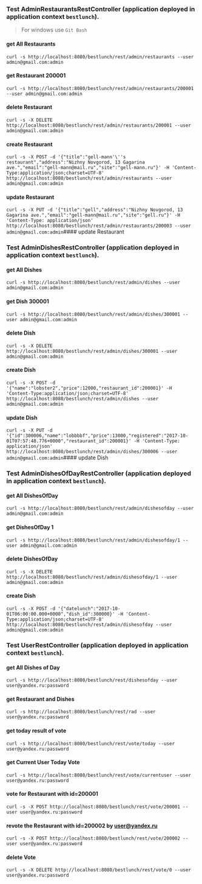 ### Test AdminRestaurantsRestController (application deployed in application context `bestlunch`).
> For windows use `Git Bash`

#### get All Restaurants
`curl -s http://localhost:8080/bestlunch/rest/admin/restaurants --user admin@gmail.com:admin`

#### get Restaurant 200001
`curl -s http://localhost:8080/bestlunch/rest/admin/restaurants/200001 --user admin@gmail.com:admin`

#### delete Restaurant
`curl -s -X DELETE http://localhost:8080/bestlunch/rest/admin/restaurants/200001 --user admin@gmail.com:admin`

#### create Restaurant
`curl -s -X POST -d '{"title":"gell-mann'\''s restaurant","address":"Nizhny Novgorod, 13 Gagarina ave.","email":"gell-mann@mail.ru","site":"gell-mann.ru"}' -H 'Content-Type:application/json;charset=UTF-8' http://localhost:8080/bestlunch/rest/admin/restaurants --user admin@gmail.com:admin`

#### update Restaurant
`curl -s -X PUT -d '{"title":"gell","address":"Nizhny Novgorod, 13 Gagarina ave.","email":"gell-mann@mail.ru","site":"gell.ru"}' -H 'Content-Type: application/json' http://localhost:8080/bestlunch/rest/admin/restaurants/200003 --user admin@gmail.com:admin`#### update Restaurant




### Test AdminDishesRestController (application deployed in application context `bestlunch`).

#### get All Dishes
`curl -s http://localhost:8080/bestlunch/rest/admin/dishes --user admin@gmail.com:admin`

#### get Dish 300001
`curl -s http://localhost:8080/bestlunch/rest/admin/dishes/300001 --user admin@gmail.com:admin`

#### delete Dish
`curl -s -X DELETE http://localhost:8080/bestlunch/rest/admin/dishes/300001 --user admin@gmail.com:admin`

#### create Dish
`curl -s -X POST -d '{"name":"lobster2","price":12000,"restaurant_id":200001}' -H 'Content-Type:application/json;charset=UTF-8' http://localhost:8080/bestlunch/rest/admin/dishes --user admin@gmail.com:admin`

#### update Dish
`curl -s -X PUT -d '{"id":300006,"name":"lobbbbf","price":13000,"registered":"2017-10-01T07:57:48.776+0000","restaurant_id":200001}' -H 'Content-Type: application/json' http://localhost:8080/bestlunch/rest/admin/dishes/300006 --user admin@gmail.com:admin`#### update Dish




### Test AdminDishesOfDayRestController (application deployed in application context `bestlunch`).

#### get All DishesOfDay
`curl -s http://localhost:8080/bestlunch/rest/admin/dishesofday --user admin@gmail.com:admin`

#### get DishesOfDay 1
`curl -s http://localhost:8080/bestlunch/rest/admin/dishesofday/1 --user admin@gmail.com:admin`

#### delete DishesOfDay
`curl -s -X DELETE http://localhost:8080/bestlunch/rest/admin/dishesofday/1 --user admin@gmail.com:admin`

#### create Dish
`curl -s -X POST -d '{"datelunch":"2017-10-01T06:00:00.000+0000","dish_id":300000}' -H 'Content-Type:application/json;charset=UTF-8' http://localhost:8080/bestlunch/rest/admin/dishesofday --user admin@gmail.com:admin`



### Test UserRestController (application deployed in application context `bestlunch`).

#### get All Dishes of Day
`curl -s http://localhost:8080/bestlunch/rest/dishesofday --user user@yandex.ru:password`

#### get Restaurant and Dishes
`curl -s http://localhost:8080/bestlunch/rest/rad --user user@yandex.ru:password`

#### get today result of vote
`curl -s http://localhost:8080/bestlunch/rest/vote/today --user user@yandex.ru:password`

#### get Current User Today Vote
`curl -s http://localhost:8080/bestlunch/rest/vote/currentuser --user user@yandex.ru:password`

#### vote for Restaurant with id=200001
`curl -s -X POST http://localhost:8080/bestlunch/rest/vote/200001 --user user@yandex.ru:password`

#### revote the Restaurant with id=200002 by user@yandex.ru
`curl -s -X POST http://localhost:8080/bestlunch/rest/vote/200002 --user user@yandex.ru:password`

#### delete Vote
`curl -s -X DELETE http://localhost:8080/bestlunch/rest/vote/0 --user user@yandex.ru:password`


